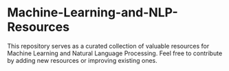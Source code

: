 # Machine-Learning-and-NLP-Resources
This repository serves as a curated collection of valuable resources for Machine Learning and Natural Language Processing. Feel free to contribute by adding new resources or improving existing ones.
